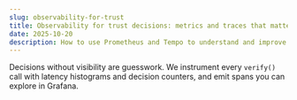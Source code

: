 ```yaml
---
slug: observability-for-trust
title: Observability for trust decisions: metrics and traces that matter
date: 2025-10-20
description: How to use Prometheus and Tempo to understand and improve your decision flows.
---
```


Decisions without visibility are guesswork. We instrument every `verify()` call with latency histograms and decision counters, and emit spans you can explore in Grafana.
